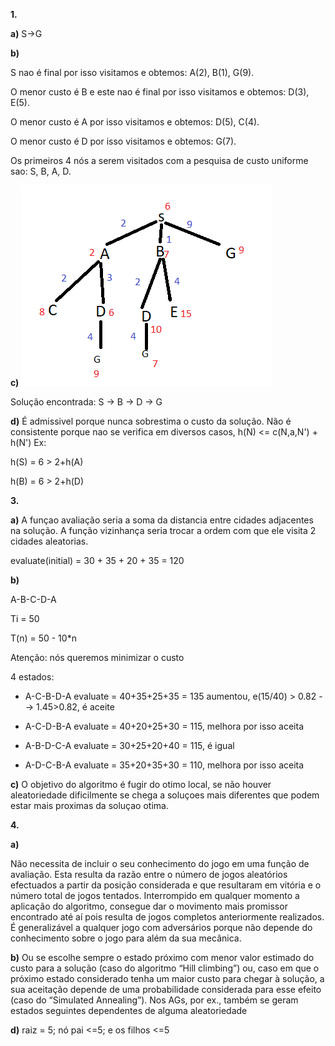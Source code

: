**1.**

**a)** S->G

**b)** 

S nao é final por isso visitamos e obtemos: A(2), B(1), G(9).

O menor custo é B e este nao é final por isso visitamos e obtemos: D(3), E(5).

O menor custo é A por isso visitamos e obtemos: D(5), C(4).

O menor custo é D por isso visitamos e obtemos: G(7).

Os primeiros 4 nós a serem visitados com a pesquisa de custo uniforme sao: S, B, A, D.


**c)** ![tree](./img/1c_2017_ER.png)

Solução encontrada: S -> B -> D -> G

**d)** É admissivel porque nunca sobrestima o custo da solução.
Não é consistente porque nao se verifica em diversos casos, h(N) <= c(N,a,N') + h(N')
Ex:

h(S) = 6 > 2+h(A)

h(B) = 6 > 2+h(D)


**3.**

**a)** A funçao avaliação seria a soma da distancia entre cidades adjacentes na solução. A função vizinhança seria trocar a ordem com que ele visita 2 cidades aleatorias.

evaluate(initial) = 30 + 35 + 20 + 35 = 120

**b)**

A-B-C-D-A

Ti = 50

T(n) = 50 - 10*n 

Atenção: nós queremos minimizar o custo


4 estados:

* A-C-B-D-A  evaluate = 40+35+25+35 = 135 aumentou, e(15/40) > 0.82 --> 1.45>0.82, é aceite

* A-C-D-B-A evaluate = 40+20+25+30 = 115, melhora por isso aceita
 
* A-B-D-C-A evaluate = 30+25+20+40 = 115, é igual

* A-D-C-B-A evaluate = 35+20+35+30 = 110, melhora por isso aceita



**c)** O objetivo do algoritmo é fugir do otimo local, se não houver aleatoriedade dificilmente se chega a soluçoes mais diferentes que podem estar mais proximas da soluçao otima.



**4.**

**a)**

Não necessita de incluir o seu conhecimento do jogo em uma função de avaliação. Esta resulta da 
razão entre o número de jogos aleatórios efectuados a partir da posição considerada e que resultaram 
em vitória e o número total de jogos tentados. 
Interrompido em qualquer momento a aplicação do algoritmo, consegue dar o movimento mais 
promissor encontrado até aí pois resulta de jogos completos anteriormente realizados. É generalizável 
a qualquer jogo com adversários porque não depende do conhecimento sobre o jogo para além da sua 
mecânica.


**b)** Ou se escolhe sempre o estado próximo com menor valor estimado do custo para a solução (caso do 
algoritmo “Hill climbing”) ou, caso em que o próximo estado considerado tenha um maior custo para 
chegar à solução, a sua aceitação depende de uma probabilidade considerada para esse efeito (caso 
do “Simulated Annealing”). Nos AGs, por ex., também se geram estados seguintes dependentes de 
alguma aleatoriedade 


**d)** raiz = 5; nó pai <=5; e os filhos <=5

